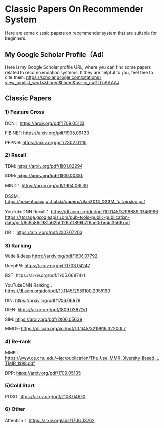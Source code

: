 # Classic Papers On Recommender System

Here are some classic papers on recommender system that are suitable for beginners.

## My  Google Scholar Profile（Ad）
Here is my Google Scholar profile URL, where you can find some papers related to recommendation systems. If they are helpful to you, feel free to cite them.
https://scholar.google.com/citations?view_op=list_works&hl=en&hl=en&user=_nuGLhoAAAAJ

## Classic Papers

### 1) Feature Cross

DCN：
https://arxiv.org/pdf/1708.05123

FiBiNET:
https://arxiv.org/pdf/1905.09433

PEPNet:
https://arxiv.org/pdf/2302.01115

### 2) Recall

TDM:
https://arxiv.org/pdf/1801.02294

SDM:
https://arxiv.org/pdf/1909.00385

MIND：
https://arxiv.org/pdf/1904.08030

DSSM：
https://posenhuang.github.io/papers/cikm2013_DSSM_fullversion.pdf

YouTubeDNN Recall：
https://dl.acm.org/doi/pdf/10.1145/3298689.3346996
https://storage.googleapis.com/pub-tools-public-publication-data/pdf/6c8a86c981a62b0126a11896b7f6ae0dae4c3566.pdf

DR：
https://arxiv.org/pdf/2007.07203

### 3) Ranking

Wide & deep
https://arxiv.org/pdf/1606.07792

DeepFM:
https://arxiv.org/pdf/1703.04247

BST:
https://arxiv.org/pdf/1905.06874v1

YouTubeDNN Ranking：
https://dl.acm.org/doi/pdf/10.1145/2959100.2959190

DIN:
https://arxiv.org/pdf/1706.06978

DIEN:
https://arxiv.org/pdf/1809.03672v1

SIM:
https://arxiv.org/pdf/2006.05639

MMOE:
https://dl.acm.org/doi/pdf/10.1145/3219819.3220007

### 4) Re-rank

MMR：
https://www.cs.cmu.edu/~jgc/publication/The_Use_MMR_Diversity_Based_LTMIR_1998.pdf

DPP:
https://arxiv.org/pdf/1709.05135

### 5)Cold Start

POSO:
https://arxiv.org/pdf/2108.04690

### 6) Other
Attention：
https://arxiv.org/abs/1706.03762


